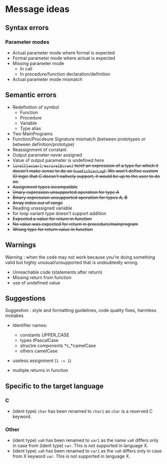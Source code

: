 # Message ideas

## Syntax errors

### Parameter modes

- Actual parameter mode where formal is expected
- Formal parameter mode where actual is expected
- Missing parameter mode
  - In call
  - In procedure/function declaration/definition
- Actual parameter mode mismatch

## Semantic errors

- Redefinition of symbol
  - Function
  - Procedure
  - Variable
  - Type alias
- Two MainPrograms
- Function/Procdeure Signature mismatch (between prototypes or between definition/prototype)
- Reassignment of constant
- Output parameter never assigned
- Value of output parameter is undefined here
- ~~`lire[Clavier]`, `ecrire[Ecran]` to/of an expression of a type for which it doesn't make sense to do so (`nomFichierLog`). We won't define custom IO logic that C doesn't natively support, it would be up to the user to do so.~~
- ~~Assignment types incompatible~~
- ~~Unary expression unsupported operation for type A~~
- ~~Binary expression unsupported operation for types A, B~~
- ~~Array index out of range~~
- Reading unassigned variable
- for loop variant type doesn't support addition
- ~~Expected a value for return in function~~
- ~~No value was expected for return in procedure/mainprogram~~
- ~~Wrong type for return value in function~~

## Warnings

Warning : when the code may not work because you're doing something valid but highly unusual/unsupported that is undoubtedly wrong.

- Unreachable code (statements after return)
- Missing return from function
- use of undefined value

## Suggestions

Suggestion : style and formatting guidelines, code quality fixes, harmless mistakes

- Identifier names:
  - constants UPPER_CASE
  - types *t*PascalCase
  - structre components *c_*camelCase
  - others camelCase

- useless assignment (`1 := 1`)

- multiple returns in function

## Specific to the target language

### C

- (ident type) `char` has been renamed to `char1` as `char` is a reserved C keyword.

### Other

- (ident type) `vaR` has been renamed to `var1` as the name `vaR` differs only in case from (ident type) `var`. This is not supported in language X.
- (ident type) `vaR` has been renamed to `var1` as the `vaR` differs only in case from X keyword `var`. This is not supported in language X.
